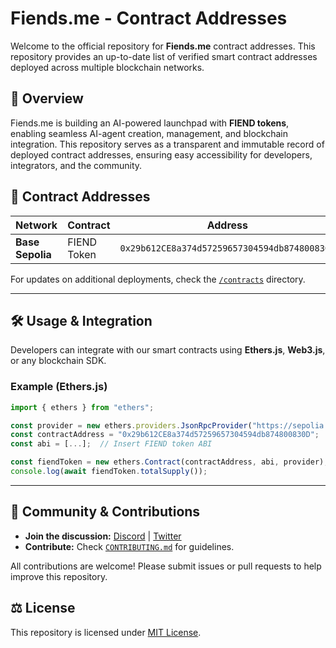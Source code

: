 # Fiends.me - Contract Addresses

Welcome to the official repository for **Fiends.me** contract addresses. This repository provides an up-to-date list of verified smart contract addresses deployed across multiple blockchain networks.

## 🔹 Overview

Fiends.me is building an AI-powered launchpad with **FIEND tokens**, enabling seamless AI-agent creation, management, and blockchain integration. This repository serves as a transparent and immutable record of deployed contract addresses, ensuring easy accessibility for developers, integrators, and the community.

## 📜 **Contract Addresses**

| Network       | Contract   | Address                                      | Supply        |
|--------------|-----------|----------------------------------------------|--------------|
| **Base Sepolia** | FIEND Token | `0x29b612CE8a374d57259657304594db874800830D` | 1,000,000,000 |

For updates on additional deployments, check the [`/contracts`](./contracts/) directory.

---

## 🛠 **Usage & Integration**
Developers can integrate with our smart contracts using **Ethers.js**, **Web3.js**, or any blockchain SDK.

### **Example (Ethers.js)**
```javascript
import { ethers } from "ethers";

const provider = new ethers.providers.JsonRpcProvider("https://sepolia.base.org");
const contractAddress = "0x29b612CE8a374d57259657304594db874800830D";
const abi = [...];  // Insert FIEND token ABI

const fiendToken = new ethers.Contract(contractAddress, abi, provider);
console.log(await fiendToken.totalSupply());
```

---

## 📢 **Community & Contributions**
- **Join the discussion:** [Discord](#) | [Twitter](#)
- **Contribute:** Check [`CONTRIBUTING.md`](./docs/contributing.md) for guidelines.

All contributions are welcome! Please submit issues or pull requests to help improve this repository.

## ⚖️ **License**
This repository is licensed under [MIT License](./LICENSE).
```
